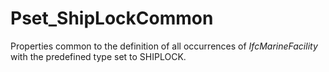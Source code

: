 # Pset_ShipLockCommon

Properties common to the definition of all occurrences of _IfcMarineFacility_ with the predefined type set to SHIPLOCK.
<!-- end of short definition -->

